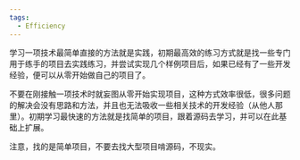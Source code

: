 ```yaml
---
tags:
  - Efficiency
---
```

学习一项技术最简单直接的方法就是实践，初期最高效的练习方式就是找一些专门用于练手的项目去实践练习，并尝试实现几个样例项目后，如果已经有了一些开发经验，便可以从零开始做自己的项目了。

不要在刚接触一项技术时就妄图从零开始实现项目，这种方式效率很低，很多问题的解决会没有思路和方法，并且也无法吸收一些相关技术的开发经验（从他人那里）。初期学习最快速的方法就是找简单的项目，跟着源码去学习，并可以在此基础上扩展。

注意，找的是简单项目，不要去找大型项目啃源码，不现实。